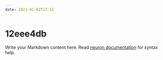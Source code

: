 ```yaml
---
date: 2021-01-02T17:15
---
```


# 12eee4db

Write your Markdown content here. Read [neuron documentation](https://neuron.zettel.page/2011404.html) for syntax help.

